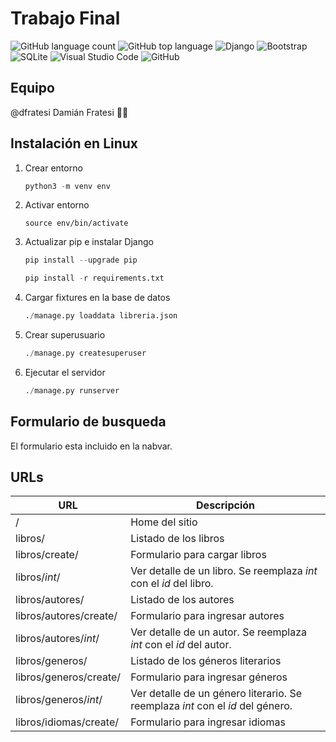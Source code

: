 # Trabajo Final

![GitHub language count](https://img.shields.io/github/languages/count/dfratesi/trabajo_final?style=plastic)
![GitHub top language](https://img.shields.io/github/languages/top/dfratesi/trabajo_final?style=plastic)
![Django](https://img.shields.io/badge/django-%23092E20.svg?style=plastic&logo=django&logoColor=white)
![Bootstrap](https://img.shields.io/badge/bootstrap-%23563D7C.svg?style=plastic&logo=bootstrap&logoColor=white)
![SQLite](https://img.shields.io/badge/sqlite-%2307405e.svg?style=plastic&logo=sqlite&logoColor=white)
![Visual Studio Code](https://img.shields.io/badge/Visual%20Studio%20Code-0078d7.svg?style=plastic&logo=visual-studio-code&logoColor=white)
![GitHub](https://img.shields.io/badge/github-%23121011.svg?style=plastic&logo=github&logoColor=white)

## Equipo

@dfratesi Damián Fratesi :man_shrugging:

## Instalación en Linux

1. Crear entorno

    ```python
    python3 -m venv env
    ```

2. Activar entorno

    ```pyton
    source env/bin/activate
    ```

3. Actualizar pip e instalar Django

    ```python
    pip install --upgrade pip

    pip install -r requirements.txt
    ```

4. Cargar fixtures en la base de datos

    ```python
    ./manage.py loaddata libreria.json
    ```

5. Crear superusuario

    ```python
    ./manage.py createsuperuser
    ```

6. Ejecutar el servidor

    ```python
    ./manage.py runserver
    ```

## Formulario de busqueda

El formulario esta incluido en la nabvar.

## URLs

| URL | Descripción |
| --- | --- |
| / | Home del sitio |
| libros/ | Listado de los libros |
| libros/create/ | Formulario para cargar libros |
| libros/_int_/ | Ver detalle de un libro. Se reemplaza _int_ con el _id_ del libro. |
| libros/autores/ | Listado de los autores |
| libros/autores/create/ | Formulario para ingresar autores |
| libros/autores/_int_/ | Ver detalle de un autor. Se reemplaza _int_ con el _id_ del autor. |
| libros/generos/ | Listado de los géneros literarios |
| libros/generos/create/ | Formulario para ingresar géneros |
| libros/generos/_int_/ | Ver detalle de un género literario. Se reemplaza _int_ con el _id_ del género. |
| libros/idiomas/create/ | Formulario para ingresar idiomas |
